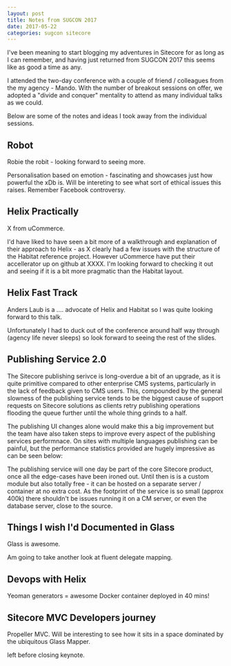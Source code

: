 ```yaml
---
layout: post
title: Notes from SUGCON 2017
date: 2017-05-22
categories: sugcon sitecore
---
```

I've been meaning to start blogging my adventures in Sitecore for as long as I can remember, and having just returned from SUGCON 2017 this seems like as good a time as any.

I attended the two-day conference with a couple of friend / colleagues from the my agency - Mando. With the number of breakout sessions on offer, we adopted a "divide and conquer" mentality to attend as many individual talks as we could.

Below are some of the notes and ideas I took away from the individual sessions.

## Robot

Robie the robit - looking forward to seeing more.

Personalisation based on emotion - fascinating and showcases just how powerful the xDb is. Will be intereting to see what sort of ethical issues this raises. Remember Facebook controversy.

## Helix Practically

X from uCommerce.

I'd have liked to have seen a bit more of a walkthrough and explanation of their approach to Helix - as X clearly had a few issues with the structure of the Habitat reference project. However uCommerce have put their accellerator up on github at XXXX. I'm looking forward to checking it out and seeing if it is a bit more pragmatic than the Habitat layout.

## Helix Fast Track

Anders Laub is a .... advocate of Helix and Habitat so I was quite looking forward to this talk. 

Unfortunately I had to duck out of the conference around half way through (agency life never sleeps) so look forward to seeing the rest of the slides.

## Publishing Service 2.0

The Sitecore publishing serivce is long-overdue a bit of an upgrade, as it is quite primitive compared to other enterprise CMS systems, particularly in the lack of feedback given to CMS users. This, compounded by the general slowness of the publishing service tends to be the biggest cause of support requests on Sitecore solutions as clients retry publishing operations flooding the queue further until the whole thing grinds to a half.

The publishing UI changes alone would make this a big improvement but the team have also taken steps to improve every aspect of the publishing services performnace. On sites with multiple languages publishing can be painful, but the performance statistics provided are hugely impressive as can be seen below:

The publishing service will one day be part of the core Sitecore product, once all the edge-cases have been ironed out. Until then is is a custom module but also totally free - it can be hosted on a separate server / container at no extra cost. As the footprint of the service is so small (approx 400k) there shouldn't be issues running it on a CM server, or even the database server, close to the source.

## Things I wish I'd Documented in Glass

Glass is awesome.

Am going to take another look at fluent delegate mapping. 

## Devops with Helix

Yeoman generators = awesome
Docker container deployed in 40 mins!

## Sitecore MVC Developers journey

Propeller MVC.
Will be interesting to see how it sits in a space dominated by the ubiquitous Glass Mapper.

left before closing keynote.
